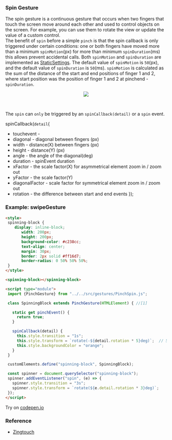  ### Spin Gesture
  The spin gesture is a continuous gesture that occurs when two fingers that touch the screen move around each other and
  used to control objects on the screen.
For example, you can use them to rotate the view or update the value of a custom control.<br>
The benefit of `spin` before a simple `pinch` is that the spin callback is only triggered under certain conditions: 
one or both fingers have moved more than a minimum `spinMotion`(px) for more than minimum `spinDuration`(ms) this allows 
prevent accidental calls.
Both `spinMotion` and `spinDuration` are implemented as [StaticSettings](../chapter2/Pattern_StaticSettings.md).
The default value of `spinMotion` is `50`(px), and the default value of `spinDuration` is `50`(ms).
`spinMotion` is calculated as the sum of the distance of the start and end positions of
finger 1 and 2, where start position was the position of finger 1 and 2 at pinchend - `spinDuration`.
<p align="center">
  <img src="http://www.gestureml.org/lib/exe/fetch.php/gestures/touch/simple/spatial/rotate/two_finger_rotate_gestureworks.png?w=200&tok=5f5c9f">
</p><br>

The `spin` can `only` be triggered by an `spinCallback(detail)` or a `spin` event.

spinCallback(`detail`{
- touchevent - 
- diagonal - diagonal between fingers (px)
- width - distance(X) between fingers (px)
- height - distance(Y) (px)
- angle - the angle of the diagonal(deg)
- duration - spinEvent duration
- xFactor - the scale factor(X) for asymmetrical element zoom in / zoom out
- yFactor - the scale factor(Y)
- diagonalFactor - scale factor for symmetrical element zoom in / zoom out 
- rotation - the difference between start and end events
});

 ### Example: swipeGesture
 
 ```html
 <style>
  spinning-block {
     display: inline-block;
        width: 200px;
        height: 200px;
        background-color: #c238cc;
        text-align: center;
        margin: 30px;
        border: 2px solid #ff16d7;
        border-radius: 0 50% 50% 50%;
  }
</style>

<spinning-block></spinning-block>

<script type="module">
  import {PinchGesture} from "../../src/gestures/PinchSpin.js";

  class SpinningBlock extends PinchGesture(HTMLElement) { //[1]

    static get pinchEvent() {
      return true;
    }

    spinCallback(detail) {
      this.style.transition = "1s";
      this.style.transform = `rotate(-${detail.rotation * 5}deg)`;  // 5 - acceleration factor and can be changed
      this.style.backgroundColor = "orange";
    }
  }

  customElements.define("spinning-block", SpinningBlock);

  const spinner = document.querySelector("spinning-block");
  spinner.addEventListener("spin", (e) => {
    spinner.style.transition = "3s";
    spinner.style.transform = `rotate(${e.detail.rotation * 3}deg)`; 
  });
</script>
 ```
 Try on [codepen.io](https://codepen.io/Halochkin/full/PaVPNV)
  ### Reference
  * [Zingtouch](https://zingchart.github.io/zingtouch/)
 

